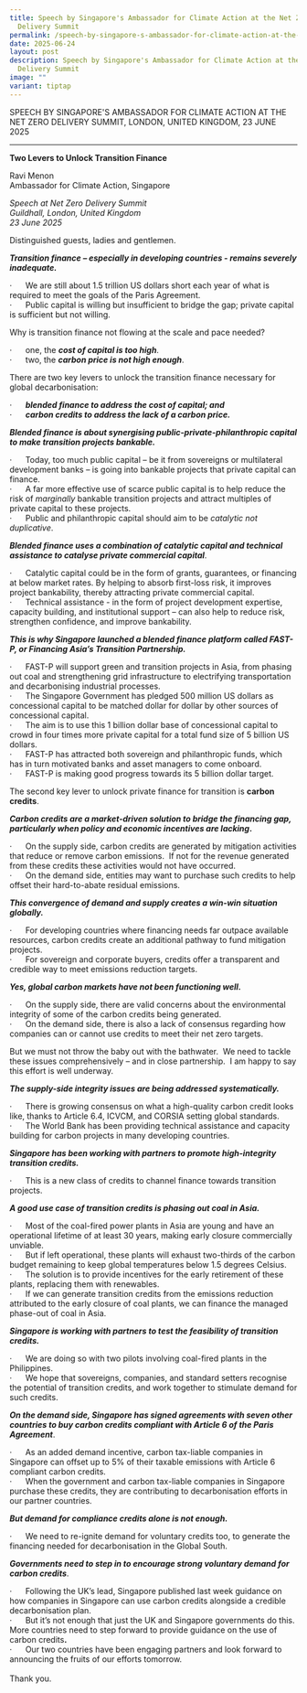 ```yaml
---
title: Speech by Singapore's Ambassador for Climate Action at the Net Zero
  Delivery Summit
permalink: /speech-by-singapore-s-ambassador-for-climate-action-at-the-net-zero-delivery-summit/
date: 2025-06-24
layout: post
description: Speech by Singapore's Ambassador for Climate Action at the Net Zero
  Delivery Summit
image: ""
variant: tiptap
---
```

<p>SPEECH BY SINGAPORE'S AMBASSADOR FOR CLIMATE ACTION AT THE NET ZERO DELIVERY
SUMMIT, LONDON, UNITED KINGDOM, 23 JUNE 2025</p>
<hr>
<p><strong>Two Levers to Unlock Transition Finance</strong>
</p>
<p></p>
<p>Ravi Menon
<br>Ambassador for Climate Action, Singapore</p>
<p></p>
<p><em>Speech at Net Zero Delivery Summit</em>
<br><em>Guildhall, London, United Kingdom</em>
<br><em>23 June 2025</em>
<br>
</p>
<p>Distinguished guests, ladies and gentlemen.
<br>
</p>
<p><strong><em>Transition finance – especially in developing countries - remains severely inadequate.</em></strong>
</p>
<p>·&nbsp;&nbsp;&nbsp;&nbsp;&nbsp; We are still about 1.5 trillion US dollars
short each year of what is required to meet the goals of the Paris Agreement.
<br>·&nbsp;&nbsp;&nbsp;&nbsp;&nbsp; Public capital is willing but insufficient
to bridge the gap; private capital is sufficient but not willing.</p>
<p>Why is transition finance not flowing at the scale and pace needed?</p>
<p>·&nbsp;&nbsp;&nbsp;&nbsp;&nbsp; one, the <strong><em>cost of capital is too high</em></strong>.&nbsp;
<br>·&nbsp;&nbsp;&nbsp;&nbsp;&nbsp; two, the <strong><em>carbon price is not high enough</em></strong>.&nbsp;
<br>
</p>
<p>There are two key levers to unlock the transition finance necessary for
global decarbonisation:</p>
<p>·&nbsp;&nbsp;&nbsp;&nbsp;&nbsp; <strong><em>blended finance to address the cost of capital; and</em></strong>
<br>·&nbsp;&nbsp;&nbsp;&nbsp;&nbsp; <strong><em>carbon credits to address the lack of a carbon price.</em></strong>
<br>
</p>
<p><strong><em>Blended finance is about synergising public-private-philanthropic capital to make transition projects bankable.</em></strong>
</p>
<p>·&nbsp;&nbsp;&nbsp;&nbsp;&nbsp; Today, too much public capital – be it
from sovereigns or multilateral development banks – is going into bankable
projects that private capital can finance.
<br>·&nbsp;&nbsp;&nbsp;&nbsp;&nbsp; A far more effective use of scarce public
capital is to help reduce the risk of <em>marginally</em> bankable transition
projects and attract multiples of private capital to these projects.
<br>·&nbsp;&nbsp;&nbsp;&nbsp;&nbsp; Public and philanthropic capital should
aim to be <em>catalytic not duplicative</em>.
<br>
</p>
<p><strong><em>Blended finance uses a combination of catalytic capital and technical assistance to catalyse private commercial capital</em></strong>.</p>
<p>·&nbsp;&nbsp;&nbsp;&nbsp;&nbsp; Catalytic capital could be in the form
of grants, guarantees, or financing at below market rates. By helping to
absorb first-loss risk, it improves project bankability, thereby attracting
private commercial capital.
<br>·&nbsp;&nbsp;&nbsp;&nbsp;&nbsp; Technical assistance - in the form of
project development expertise, capacity building, and institutional support
– can also help to reduce risk, strengthen confidence, and improve bankability.
<br>
</p>
<p><strong><em>This is why Singapore launched a blended finance platform called FAST-P, or Financing Asia’s Transition Partnership.</em></strong>
</p>
<p>·&nbsp;&nbsp;&nbsp;&nbsp;&nbsp; FAST-P will support green and transition
projects in Asia, from phasing out coal and strengthening grid infrastructure
to electrifying transportation and decarbonising industrial processes.
<br>·&nbsp;&nbsp;&nbsp;&nbsp;&nbsp; The Singapore Government has pledged 500
million US dollars as concessional capital to be matched dollar for dollar
by other sources of concessional capital.
<br>·&nbsp;&nbsp;&nbsp;&nbsp;&nbsp; The aim is to use this 1 billion dollar
base of concessional capital to crowd in four times more private capital
for a total fund size of 5 billion US dollars.
<br>·&nbsp;&nbsp;&nbsp;&nbsp;&nbsp; FAST-P has attracted both sovereign and
philanthropic funds, which has in turn motivated banks and asset managers
to come onboard.&nbsp;
<br>·&nbsp;&nbsp;&nbsp;&nbsp;&nbsp; FAST-P is making good progress towards
its 5 billion dollar target.
<br>
</p>
<p>The second key lever to unlock private finance for transition is <strong>carbon credits</strong>.</p>
<p><strong><em>Carbon credits are a market-driven solution to bridge the financing gap, particularly when policy and economic incentives are lacking</em>.</strong>
</p>
<p>·&nbsp;&nbsp;&nbsp;&nbsp;&nbsp; On the supply side, carbon credits are
generated by mitigation activities that reduce or remove carbon emissions.&nbsp;
If not for the revenue generated from these credits these activities would
not have occurred.
<br>·&nbsp;&nbsp;&nbsp;&nbsp;&nbsp; On the demand side, entities may want
to purchase such credits to help offset their hard-to-abate residual emissions.
<br>
</p>
<p><strong><em>This convergence of demand and supply creates a win-win situation globally.</em></strong>
</p>
<p>·&nbsp;&nbsp;&nbsp;&nbsp;&nbsp; For developing countries where financing
needs far outpace available resources, carbon credits create an additional
pathway to fund mitigation projects.
<br>·&nbsp;&nbsp;&nbsp;&nbsp;&nbsp; For sovereign and corporate buyers, credits
offer a transparent and credible way to meet emissions reduction targets.
<br>
</p>
<p><strong><em>Yes, global carbon markets have not been functioning well.</em></strong>
</p>
<p>·&nbsp;&nbsp;&nbsp;&nbsp;&nbsp; On the supply side, there are valid concerns
about the environmental integrity of some of the carbon credits being generated.
<br>·&nbsp;&nbsp;&nbsp;&nbsp;&nbsp; On the demand side, there is also a lack
of consensus regarding how companies can or cannot use credits to meet
their net zero targets.
<br>
</p>
<p>But we must not throw the baby out with the bathwater.&nbsp; We need to
tackle these issues comprehensively – and in close partnership.&nbsp; I
am happy to say this effort is well underway.
<br>
</p>
<p><strong><em>The supply-side integrity issues are being addressed systematically.</em></strong>
</p>
<p>·&nbsp;&nbsp;&nbsp;&nbsp;&nbsp; There is growing consensus on what a high-quality
carbon credit looks like, thanks to Article 6.4, ICVCM, and CORSIA setting
global standards.
<br>·&nbsp;&nbsp;&nbsp;&nbsp;&nbsp; The World Bank has been providing technical
assistance and capacity building for carbon projects in many developing
countries.
<br>
</p>
<p><strong><em>Singapore has been working with partners to promote high-integrity transition credits.</em></strong>
</p>
<p>·&nbsp;&nbsp;&nbsp;&nbsp;&nbsp; This is a new class of credits to channel
finance towards transition projects.
<br>
</p>
<p><strong><em>A good use case of transition credits is phasing out coal in Asia.</em></strong>
</p>
<p>·&nbsp;&nbsp;&nbsp;&nbsp;&nbsp; Most of the coal-fired power plants in
Asia are young and have an operational lifetime of at least 30 years, making
early closure commercially unviable.
<br>·&nbsp;&nbsp;&nbsp;&nbsp;&nbsp; But if left operational, these plants
will exhaust two-thirds of the carbon budget remaining to keep global temperatures
below 1.5 degrees Celsius.
<br>·&nbsp;&nbsp;&nbsp;&nbsp;&nbsp; The solution is to provide incentives
for the early retirement of these plants, replacing them with renewables.
<br>·&nbsp;&nbsp;&nbsp;&nbsp;&nbsp; If we can generate transition credits
from the emissions reduction attributed to the early closure of coal plants,
we can finance the managed phase-out of coal in Asia.
<br>
</p>
<p><strong><em>Singapore is working with partners to test the feasibility of transition credits.</em></strong>
</p>
<p>·&nbsp;&nbsp;&nbsp;&nbsp;&nbsp; We are doing so with two pilots involving
coal-fired plants in the Philippines.
<br>·&nbsp;&nbsp;&nbsp;&nbsp;&nbsp; We hope that sovereigns, companies, and
standard setters recognise the potential of transition credits, and work
together to stimulate demand for such credits.
<br>
</p>
<p><strong><em>On the demand side, Singapore has signed agreements with seven other countries to buy carbon credits compliant with Article 6 of the Paris Agreement</em></strong>.</p>
<p>·&nbsp;&nbsp;&nbsp;&nbsp;&nbsp; As an added demand incentive, carbon tax-liable
companies in Singapore can offset up to 5% of their taxable emissions with
Article 6 compliant carbon credits.
<br>·&nbsp;&nbsp;&nbsp;&nbsp;&nbsp; When the government and carbon tax-liable
companies in Singapore purchase these credits, they are contributing to
decarbonisation efforts in our partner countries.
<br>
</p>
<p><strong><em>But demand for compliance credits alone is not enough.&nbsp;</em></strong>
</p>
<p>·&nbsp;&nbsp;&nbsp;&nbsp;&nbsp; We need to re-ignite demand for voluntary
credits too, to generate the financing needed for decarbonisation in the
Global South.
<br>
</p>
<p><strong><em>Governments need to step in to encourage strong voluntary demand for carbon credits</em></strong>.</p>
<p>·&nbsp;&nbsp;&nbsp;&nbsp;&nbsp; Following the UK’s lead, Singapore published
last week guidance on how companies in Singapore can use carbon credits
alongside a credible decarbonisation plan.
<br>·&nbsp;&nbsp;&nbsp;&nbsp;&nbsp; But it’s not enough that just the UK and
Singapore governments do this.&nbsp; More countries need to step forward
to provide guidance on the use of carbon credits<strong>.</strong>
<br>·&nbsp;&nbsp;&nbsp;&nbsp;&nbsp; Our two countries have been engaging partners
and look forward to announcing the fruits of our efforts tomorrow.
<br>
<br>Thank you.</p>
<p></p>